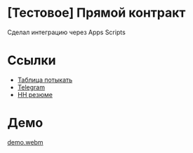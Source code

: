 # [Тестовое] Прямой контракт
Сделал интеграцию через Apps Scripts
# Ссылки
- [Таблица потыкать](https://docs.google.com/spreadsheets/d/1LVX0AgGZF9cAhLkCa6nY2Z9m17oTqpqP0OrG40ittJ4/edit?usp=sharing)
- [Telegram](https://t.me/burakku111)
- [HH резюме](https://hh.ru/resume/437c43edff0e057e3c0039ed1f4c6131756948)
# Демо
[demo.webm](https://github.com/user-attachments/assets/817cef54-fb07-4788-b816-0b915ecf6a46)
